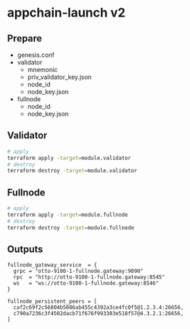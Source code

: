 # appchain-launch v2

## Prepare

- genesis.conf
- validator
  - mnemonic
  - priv_validator_key.json
  - node_id
  - node_key.json
- fullnode
  - node_id
  - node_key.json

## Validator

```bash
# apply
terraform apply -target=module.validator
# destroy
terraform destroy -target=module.validator
```

## Fullnode

```bash
# apply
terraform apply -target=module.fullnode
# destroy
terraform destroy -target=module.fullnode
```

## Outputs

```text
fullnode_gateway_service  = {
  grpc = "otto-9100-1-fullnode.gateway:9090"
  rpc  = "http://otto-9100-1-fullnode.gateway:8545"
  ws   = "ws://otto-9100-1-fullnode.gateway:8546"
}

fullnode_persistent_peers = [
  caf2c69f2c56804b5086ab455c4392a3ce4fc0f5@1.2.3.4:26656,
  c790a7236c3f4502dacb71f676f993303e518f57@4.3.2.1:26656,
]
```
